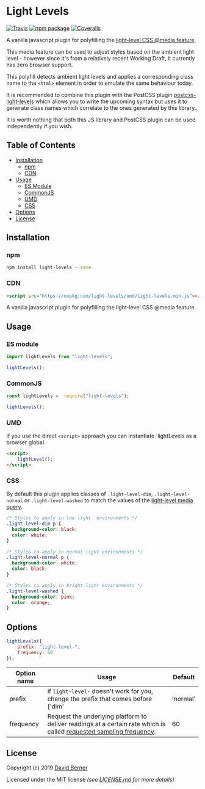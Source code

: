 # Light Levels

[![Travis][build-badge]][build] [![npm package][npm-badge]][npm] [![Coveralls][coveralls-badge]][coveralls]

A vanilla javascript plugin for polyfilling the [light-level CSS @media feature].

This media feature can be used to adjust styles based on the ambient light level - however since it's from a relatively recent Working Draft, it currently has zero browser support.

This polyfill detects ambient light levels and applies a corresponding class name to the `<html>` element in order to emulate the same behaviour today.

It is recommended to combine this plugin with the PostCSS plugin [postcss-light-levels] which allows you to write the upcoming syntax but uses it to generate class names which correlate to the ones generated by this library..

It is worth nothing that both this JS library and PostCSS plugin can be used independently if you wish.

[light-level css @media feature]: https://developer.mozilla.org/en-US/docs/Web/CSS/@media/light-level
[postcss-light-levels]: https://github.com/daveordead/postcss-light-levels
[build-badge]: https://travis-ci.com/DaveOrDead/light-levels.svg?branch=master
[build]: https://travis-ci.com/DaveOrDead/light-levels
[npm-badge]: https://raster.shields.io/npm/v/light-levels.png
[npm]: https://www.npmjs.com/package/light-levels
[coveralls-badge]: https://coveralls.io/repos/github/DaveOrDead/light-levels/badge.svg?branch=master
[coveralls]: https://coveralls.io/github/DaveOrDead/light-levels?branch=master



## Table of Contents

- [Installation](#installation)
  - [npm](#npm)
  - [CDN](#CDN)
- [Usage](#usage)
  - [ES Module](#ES-Module)
  - [CommonJS](#CommonJS)
  - [UMD](#UMD)
  - [CSS](#CSS)
- [Options](#options)
- [License](#license)


## Installation

### npm

```sh
npm install light-levels --save
```

### CDN

```html
<script src="https://unpkg.com/light-levels/umd/light-levels.min.js"></script>
```
A vanilla javascript plugin for polyfilling the light-level CSS @media feature.

## Usage

### ES module

```js
import lightLevels from "light-levels";

lightLevels();
```

### CommonJS

```js
const lightLevels =  require("light-levels");

lightLevels();
```

### UMD

If you use the direct `<script>` approach you can instantiate `lightLevels as a browser global.

```html
<script>
    lightLevel();
</script>
```

### CSS

By default this plugin applies classes of `.light-level-dim`, `.light-level-normal` or `.light-level-washed` to match the values of the [light-level media query](https://drafts.csswg.org/mediaqueries-5/#light-level).

```css
/* Styles to apply in low light  environments */
.light-level-dim p {
  background-color: black;
  color: white;
}

/* Styles to apply in normal light environments */
.light-level-normal p {
  background-color: white;
  color: black;
}

/* Styles to apply in bright light environments */
.light-level-washed {
  background-color: pink;
  color: orange;
}
```

## Options

```js
lightLevels({
    prefix: "light-level-",
    frequency: 60
});
```

| Option name | Usage | Default |
| ----------- | ----- | ------- |
| prefix | if `light-level-` doesn't work for you, change the prefix that comes before ['dim' | 'normal' | 'washed'] with this option | 'light-level-' |
| frequency | Request the underlying platform to deliver readings at a certain rate which is called [requested sampling frequency](https://www.w3.org/TR/generic-sensor/#sampling-frequency). | 60 |

## License

Copyright (c) 2019 [David Berner](http://davidberner.co.uk)

Licensed under the MIT license _(see [LICENSE.md](https://github.com/daveordead/light-levels/blob/master/LICENSE) for more details)_
